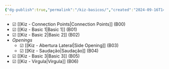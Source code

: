 ```yaml
---
{"dg-publish":true,"permalink":"/kiz-basicos/","created":"2024-09-16T14:35:28.929-04:00","updated":"2024-10-01T10:51:37.276-04:00"}
---
```



- ☑ [[Kiz - Connection Points\|Connection Points]] (B00)
- ☑ [[Kiz - Basic 1\|Basic 1]] (B01)
- ☑ [[Kiz - Basic 2\|Basic 2]] (B02)
- *Openings*
	- ☑ [[Kiz - Abertura Lateral\|Side Opening]] (B03)
	- ☑ [[Kiz - Saudação\|Saudação]] (B04)
- ☑ [[Kiz - Basic 3\|Basic 3]] (B05)
- ☑ [[Kiz - Vírgula\|Vírgula]] (B06)
